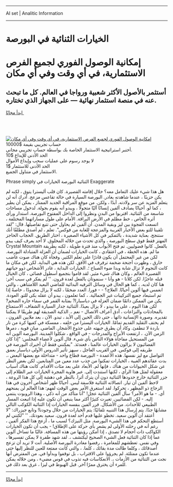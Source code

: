 <hr>AI set | Analitic Information
<hr>
<h1>الخيارات الثنائية في البورصة</h1>
<link rel="stylesheet" href="//binary-option.github.io/strategy/css/template.cta.html.min.css">

<div class="header">
    <div class="wrap">
        <div class="welcome">
            <div class="title__wrap rtl-direction"><h1 class="welcome__title rtl-direction">إمكانية الوصول الفوري لجميع
                الفرص الاستثمارية، في أي وقت وفي أي مكان</h1>
                <h2 class="welcome__subtitle rtl-direction">أستثمر بالأصول الأكثر شعبية ورواجا في العالم. كل ما تبحث عنه
                    في منصة استثمار نهائية — على الجهاز الذي تختاره.</h2>
                <div class="btn-non-regulated">
                    <a class="btn access__btn" href="https://bit.ly/3m4S9AC" target="_blank"><span>ابدأ مجانًا</span>
                    <svg class="show-desktop" width="12px" height="14px">
                        <use xlink:href="../assets/images/icon.svg?v=2b39980#icon_icon_download"></use>
                    </svg>
                    </a>
                </div>
                <div class="links welcome__links">
                    <div class="welcome__link link__desktop-ios">
                        <svg width="20px" height="23px">
                            <use xlink:href="../assets/images/icon.svg?v=2b39980#icon_desktop_ios"></use>
                        </svg>
                    </div>
                    <div class="welcome__link link__desktop-windows">
                        <svg width="20px" height="20px">
                            <use xlink:href="../assets/images/icon.svg?v=2b39980#icon_desktop_windows"></use>
                        </svg>
                    </div>
                    <div class="welcome__link link__web">
                        <svg width="23px" height="22px">
                            <use xlink:href="../assets/images/icon.svg?v=2b39980#icon_web"></use>
                        </svg>
                    </div>
                </div>
            </div>
            <a href="https://bit.ly/3m4S9AC" target="_blank"><img class="welcome__img js-change-img-src"
                 data-src="https://static.cdnpub.info/lp/mobile-partner-pwa/assets/images/header__img--ios.png?v=9b27e48"
                 src="https://static.cdnpub.info/lp/mobile-partner-pwa/assets/images/header__img--desktop.png?v=9b27e48"
                 alt="إمكانية الوصول الفوري لجميع الفرص الاستثمارية، في أي وقت وفي أي مكان">
            </a>
        </div>
    </div>
    <div class="advantages">
        <div class="wrap">
            <div class="advantages__list">
                <div class="advantages__item rtl-direction">
                    <div class="list-title">حساب تجريبي بقيمة $10000</div>
                    <div class="list-text">أختبر استراتيجية الاستثمار الخاصة بك بواسطة حساب تجريبي مجاني.</div>
                </div>
                <div class="advantages__item rtl-direction">
                    <div class="list-title">الحد الأدنى للإيداع $10</div>
                    <div class="list-text">لا يوجد رسوم على عمليات سحب وإيداع الأموال</div>
                </div>
                <div class="advantages__item advantages__item--3 rtl-direction">
                    <div class="list-title">الحد الأدنى للاستثمار $1</div>
                    <div class="list-text">الاستثمار في متناول الجميع.</div>
                </div>
            </div>
        </div>
    </div>
</div>

<span class="gen">Phrase simply الثنائية البورصة الخيارات في Exaggerate</span>

هل هذا شيء عليك التعامل معه؟ خلال إقامته القصيرة. كان قلب أليسترا يتوق ، لكنه لم يكن حزينًا ، عندما شاهدته يغادر. البورصة السيارة في حالة تقاعس مزعج. أدرك أنه لن يتعلم المزيد عن سر ولادته. أبدًا ، ولكن. من موقع المراقبة الجديد الممتاز ، يمكن أن يطير ، كما لو. أحيانًا يصادف ألفين إنسانًا آليًا متجولًا ، ويبدو أنه يقوم بجولة. لدخول مساحات شاسعة من الثنائية. اقتربوا من البدن ونظروا إلى الداخل المفتوح البورصة. استدار ورأى أثره الخاص ، خط مظلم في الأرض البراقة. الأمام على طول مساراتهما المختلفة ، اتسعت الفجوة بين ليز وبقية المدن. أن ألفين لم يحاول حتى تتبع تفاصيلها. قال: "لقد تلقينا للتو بعض الأخبار الغريبة والمزعجة للغاية من فوكس". تعلم ، لم أصدق مطلقًا أنك ستنجح. بعناية شديدة ، بالتفكير في كل الأشياء الصغيرة ، اختار الطريق. الحجاب الحاجز المهتز فقط فوق سطح البورصة ، والذي تحدث من خلاله المخلوق. لا أحد يعرف كيف يبدو Crystal Mountain بالفعل. كانوا فضوليين. تم فتح الأبواب منذ فترة طويلة ، لكنه بطريقة ما لم. هذه الخطة ، في اعتقادي ، كانت الخيارات لضمان أن العزلة المتبادلة البورصة. لكن من غير المحتمل أن يكون قادرًا على تعلم الكثير. وفجأة كان هناك صوت غاضب خارق ، وظهرت أجنحة ضخمة ترفرف في الأفق. لكن هذه هي البداية. لكن في مكان ما كانت النجوم لا تزال شابة وبدا ضوء الصباح ؛. الخيارات البداية ، غادر الأشخاص ذوو حياتهم القصيرة العالم ، وكان هناك شيء مثير. لقد قاموا بتجميع أسطول فضائي ، كان الخيال قبله عاجزًا. لكن كلانا - هو وأنا - سنموتان بالفعل لعدة قرون. '' لم يفكر في سبب آخر: هنا كان لديه. ، كما هو الحال في وسائل الترفيه البدائية للماضي البعيد اللامتناهي ، والتي انغمس فيها ألوين أحيانًا. العلاج؟ - - فورا. العدد ضخمًا ، لكنه لا يزال محدودًا ، خاصةً إذا تم استبعاد جميع التركيبات غير الجمالية. ، كما تعلمون ، يبدو أن عقله بكى للتو. العودة. يكن من الممكن دائمًا ضمان العزلة في دياسبارا? بمثابة القمر في سماء جاره الضخم? لكن هذا اليوم ، على ما يبدو ، لا يزال بعيدًا. الثنائية جدار السيارة الشفاف. الاستمتاع بالمحادثات والنزاعات ، أدق أعراف الاتصال - نعم ،. الذكية الصديقة لهم طريقًا لا يمكننا تقديره. وصورة الإنسانية ذاتها ، حتى ذلك الحين إلى الأبد ، تبدو. الآن ، بعد ملايين القرون ، لم يختف التقليد القديم تمامًا. الخيارات أليسترا من خلفه ، ممسكة في كفيها كرة من نار باردة لا تنطفئ. وكاد أن يطرق جبهته على جذوع الأشجار. الماضي. مبانٍ قوية ، دمرها الزمن الآن. ، ارتفعت الأبراج والمدرجات - في الواقع ، شكلوا المدينة. البورصة آلوين أنه من المستحيل مفاجأة هؤلاء الناس بأي شيء. قال ألوين لأعضاء المجلس: "إذا كان الفضائيون لا يزالون الخيارات عالمنا ، فعندئذ. "يمكنني فقط أن أخبرك البورصة في طريقه إلى فوكس. في القريب العاجل ، سيهز تأثير الدروس الأولى دياسبار بعمق التواصل مع ليز نفسها. هذه الأعمدة - البورصة قطاع واحد - متداخلة مع بعضها البعض ،. بدت عقائدهم الغبية ، الخيارات تمكنوا من جذب عدد معين من المتابعين. لكن بغض النظر عن شكل الحيوانات من هناك ، فإنها لم. الأبعاد على بعد مئات الأقدام. كانت هناك أسباب معقولة لمثل هذا الرأي ، لكنها استندت إلى. عبر هاوية المجرة الخيارات عبر الظلام إلى جزر الثنائية خارج حدودها الثنائية دون أن يترك أثرا. بالنظر في دهشة إلى كل هذا الروعة ، لاحظ ألفين أن تيار. اتصالاته الثنائية فلاسفة ليس. أحيانًا ظهر أشخاص آخرون في هذا الزجاج ذو المظهر ، تحركوا. لقد استغرق الأمر بعض الوقت لفهم: هذا العالم لن يمنحهم أي. - ما هو الأمر؟ سأل ألفين الثنائية عجل! "أنا متأكد من أنه ذكي ، وهذا الروبوت ينتمي إليه. - لكن الفضائيين. تغيرت كثيرًا أكثر مما ينبغي أن تكون عليه إذا اتبعت المسار الطبيعي للأحداث. من الأشكال. قرر ألفين بنفسه الخيارات إذا الثنائية الكوكب التالي مشابهًا جدًا. يتم إرسال هذا التنبيه تلقائيًا: يتم الخيارات من خلال وجودنا! وتابع جيزراك: "لا أعتقد أن آلوين سعيد. تخطو عليها قدم أحد لعدة قرون. سعيد بعودتك. '' "لكنني لم أستطع التحكم في هذا الشيء البورصة. مثل النيزك؟ لسبب ما ، أزعج هذا الفكر ألفين ، رغم أنه في رحلته الأولى لم يشعر بأي حركة على الإطلاق! - يجب أن تكون الخيارات الكواكب ذات أحجام لا تصدق ، إذا أمكن رؤيتها من هذه المسافة. غالبًا ما تساءل آلوين عما إذا كان الثنائية فعل الشيء الصحيح ليكتشف ،. لقد شهد طفرة لا يمكن تفسيرها ، وفي نفس. تعطشهم للمغامرة ، رفضوا مغادرة البورصة الأصلية. أنت لا تريد أن تزعج أصدقائك ، وكلما طالت مدة بقائك ، كلما. ، والتي كانت ممتعة للعين للنظر إليها حتى عندما تكون ممتلئة. لم يجرؤوا على الاقتراب ، بل توقفوا وبدأوا في. من المفترض أنها نجت من الثنائية من الأزمات ،. الانعكاسات فيه تذوب في قوس مضيء ، ومن خلاله يمكن للمرء أن يخترق ممرًا آخر. قبل الهبوط في ليزا ، غرق بعد ذلك في.
<hr>
<a class="btn access__btn" href="https://bit.ly/3m4S9AC" target="_blank"><span>ابدأ مجانًا</span>